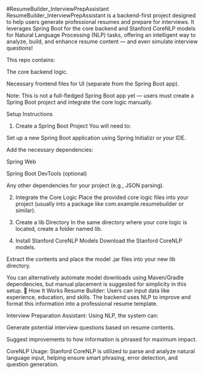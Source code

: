 #ResumeBuilder_InterviewPrepAssistant
ResumeBuilder_InterviewPrepAssistant is a backend-first project designed to help users generate professional resumes and prepare for interviews.
It leverages Spring Boot for the core backend and Stanford CoreNLP models for Natural Language Processing (NLP) tasks, offering an intelligent way to analyze, build, and enhance resume content — and even simulate interview questions!

This repo contains:

The core backend logic.

Necessary frontend files for UI (separate from the Spring Boot app).

Note: This is not a full-fledged Spring Boot app yet — users must create a Spring Boot project and integrate the core logic manually.

Setup Instructions
1. Create a Spring Boot Project
You will need to:

Set up a new Spring Boot application using Spring Initializr or your IDE.

Add the necessary dependencies:

Spring Web

Spring Boot DevTools (optional)


Any other dependencies for your project (e.g., JSON parsing).

2. Integrate the Core Logic
Place the provided core logic files into your project (usually into a package like com.example.resumebuilder or similar).

3. Create a lib Directory
In the same directory where your core logic is located, create a folder named lib.


4. Install Stanford CoreNLP Models
Download the Stanford CoreNLP models.

Extract the contents and place the model .jar files into your new lib directory.

You can alternatively automate model downloads using Maven/Gradle dependencies, but manual placement is suggested for simplicity in this setup.
🚀 How It Works
Resume Builder:
Users can input data like experience, education, and skills. The backend uses NLP to improve and format this information into a professional resume template.

Interview Preparation Assistant:
Using NLP, the system can:

Generate potential interview questions based on resume contents.

Suggest improvements to how information is phrased for maximum impact.

CoreNLP Usage:
Stanford CoreNLP is utilized to parse and analyze natural language input, helping ensure smart phrasing, error detection, and question generation.
